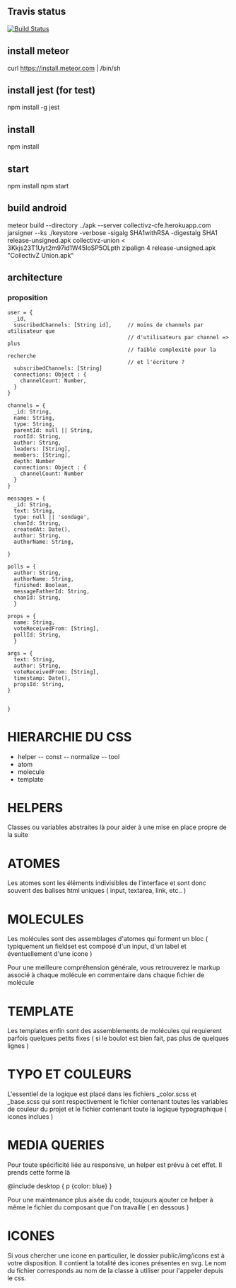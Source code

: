 

## Travis status

[![Build Status](https://api.travis-ci.org/collectivz/CollectivZ.svg?branch=master)](https://travis-ci.org/collectivz/CollectivZ)


## install meteor

curl https://install.meteor.com | /bin/sh


## install jest (for test)

npm install -g jest


## install

npm install


## start
npm install
npm start

## build android

meteor build --directory ../apk --server collectivz-cfe.herokuapp.com
jarsigner  --ks ./keystore -verbose -sigalg SHA1withRSA -digestalg SHA1 release-unsigned.apk collectivz-union < 3Kkjs23T1Uyt2m97id1W45IoSP5OLpth
zipalign 4 release-unsigned.apk "CollectivZ Union.apk"


## architecture
### proposition

```.
user = {
  _id,
  suscribedChannels: [String id],     // moins de channels par utilisateur que
                                      // d'utilisateurs par channel => plus
                                      // faible complexité pour la recherche
                                      // et l'écriture ?
  subscribedChannels: [String]
  connections: Object : {
    channelCount: Number,
  }  
}

channels = {
  _id: String,
  name: String,
  type: String,
  parentId: null || String,
  rootId: String,
  author: String,
  leaders: [String],
  members: [String],
  depth: Number
  connections: Object : {
    channelCount: Number
  }
}

messages = {
  _id: String,
  text: String,
  type: null || 'sondage',
  chanId: String,
  createdAt: Date(),
  author: String,
  authorName: String,

}

polls = {
  author: String,
  authorName: String,
  finished: Boolean,
  messageFatherId: String,
  chanId: String,
  }

props = {
  name: String,
  voteReceivedFrom: [String],
  pollId: String,
  }

args = {
  text: String,
  author: String,
  voteReceivedFrom: [String],
  timestamp: Date(),
  propsId: String,
}


}
```


HIERARCHIE DU CSS
=================

- helper
-- const
-- normalize
-- tool
- atom
- molecule
- template


HELPERS
=======

Classes ou variables abstraites là pour aider à une mise en place propre de la suite


ATOMES
======

Les atomes sont les éléments indivisibles de l'interface et sont donc souvent des balises html uniques ( input, textarea, link, etc.. )


MOLECULES
=========

Les molécules sont des assemblages d'atomes qui forment un bloc ( typiquement un fieldset est composé d'un input, d'un label et éventuellement d'une icone )

Pour une meilleure compréhension générale, vous retrouverez le markup associé à chaque molécule en commentaire dans chaque fichier de molécule


TEMPLATE
========

Les templates enfin sont des assemblements de molécules qui requierent parfois quelques petits fixes ( si le boulot est bien fait, pas plus de quelques lignes )


TYPO ET COULEURS
================

L'essentiel de la logique est placé dans les fichiers _color.scss et _base.scss qui sont respectivement le fichier contenant toutes les variables de couleur du projet et le fichier contenant toute la logique typographique ( icones inclues )


MEDIA QUERIES
=============

Pour toute spécificité liée au responsive, un helper est prévu à cet effet. Il prends cette forme là

@include desktop {
  p {color: blue}
}

Pour une maintenance plus aisée du code, toujours ajouter ce helper à même le fichier du composant que l'on travaille ( en dessous )


ICONES
======

Si vous chercher une icone en particulier, le dossier public/img/icons est à votre disposition. Il contient la totalité des icones présentes en svg. Le nom du fichier corresponds au nom de la classe à utiliser pour l'appeler depuis le css.
